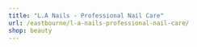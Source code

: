 ```yaml
---
title: "L.A Nails - Professional Nail Care"
url: /eastbourne/l-a-nails-professional-nail-care/
shop: beauty
---
```

